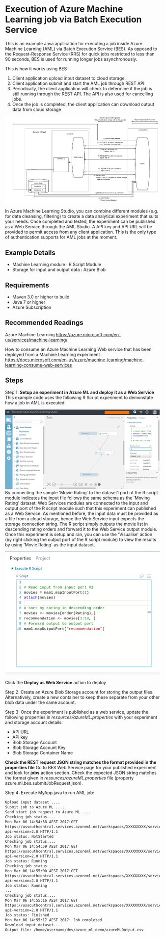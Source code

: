 Execution of Azure Machine Learning job via Batch Execution Service
====================================================
This is an example Java application for executing a job inside Azure Machine Learning (AML) via Batch Execution Service (BES).  As opposed to the Request-Response Service (RRS) for quick jobs restricted to less than 90 seconds, BES is used for running longer jobs asynchronously.  

This is how it works using BES - 
1) Client application upload input dataset to cloud storage.
2) Client application submit and start the AML job through REST API 
3) Periodically, the client application will check to determine if the job is still running through the REST API.  The API is also used for cancelling jobs.
3)  Once the job is completed, the client application can download output data from cloud storage

![AML BES ](assets/AzureMLBES.png?raw=true)

In Azure Machine Learning Studio, you can combine different modules (e.g. for data cleansing, filtering) to create a data analytical experiment that suits your needs.  Once completed and tested, the experiment can be published as a Web Service through the AML Studio.  A API key and API URL will be provided to permit access from any client application.  This is the only type of authentication supports for AML jobs at the moment.

Example Details
---------------
- Machine Learning module : R Script Module
- Storage for input and output data : Azure Blob

Requirements
------------------
- Maven 3.0 or higher to build
- Java 7 or higher
- Azure Subscription

Recommended Readings
-----------------
Azure Machine Learning
https://azure.microsoft.com/en-us/services/machine-learning/

How to consume an Azure Machine Learning Web service that has been deployed from a Machine Learning experiment
https://docs.microsoft.com/en-us/azure/machine-learning/machine-learning-consume-web-services


Steps
--------
Step 1:  **Setup an experiment in Azure ML and deploy it as a Web Service**
This example code uses the following R Script experiment to demonstate how a job in AML is executed.

![R Script experiment](assets/Azure_ML_Experiment.png?raw=true)
By connecting the sample 'Movie Rating' to the dataset1 port of the R script module indicates the input file follows the same schema as the 'Moving Rating' dataset.  Web Services modules are connected to the input and output port of the R script module such that this experiment can published as a Web Service.  As mentioned before, the input data must be provided as a file from a cloud storage, hence the Web Service input expects the storage connection string.  The R script simply outputs the movie list in descending rating orders and forward it to the Web Service output module.  Once this experiment is setup and ran, you can use the 'Visualise' action (by right clicking the output port of the R script module) to view the results by using 'Movie Rating' as the input dataset.

![R Script ](assets/R_Script.png?raw=true)

Click the **Deploy as Web Service** action to deploy

Step 2: Create an Azure Blob Storage account for storing the output files.  Alternatively, create a new container to keep these separate from your other blob data under the same account.

Step 3: Once the experiment is published as a web service, update the following properties in *resources/azureML.properties* with your experiment and storage account details:
 - API URL
 - API key
 - Blob Storage Account
 - Blob Storage Account Key
 - Blob Storage Container Name

**Check the REST request JSON string matches the format provided in the properties file**
Go to BES Web Service page for your published experiment and look for **jobs** action section.  Check the expected JSON string matches the format given in *resources/azureML.properties* file (property azure.ml.bes.submitJobRequest.json).

Step 4:  Execute MyApp.java to run AML job:
```
Upload input dataset ....
Submit job to Azure ML ....
Send start job request to Azure ML ....
Checking job status....
Mon Mar 06 14:54:58 AEST 2017:GET https://ussouthcentral.services.azureml.net/workspaces/XXXXXXXXX/services/XXXXXXX/jobs/XXXXXXX?api-version=2.0 HTTP/1.1
Job status: NotStarted
Checking job status....
Mon Mar 06 14:54:59 AEST 2017:GET https://ussouthcentral.services.azureml.net/workspaces/XXXXXXXXX/services/XXXXXXX/jobs/XXXXXXX?api-version=2.0 HTTP/1.1
Job status: Running
Checking job status....
Mon Mar 06 14:55:00 AEST 2017:GET https://ussouthcentral.services.azureml.net/workspaces/XXXXXXXXX/services/XXXXXXX/jobs/XXXXXXX?api-version=2.0 HTTP/1.1
Job status: Running
...
Checking job status....
Mon Mar 06 14:55:16 AEST 2017:GET https://ussouthcentral.services.azureml.net/workspaces/XXXXXXXXX/services/XXXXXXX/jobs/XXXXXXX?api-version=2.0 HTTP/1.1
Job status: Finished
Mon Mar 06 14:55:17 AEST 2017: Job completed
Download input dataset....
Output file: /home/username/dev/azure_ml_demo/azureMLOutput.csv
```
